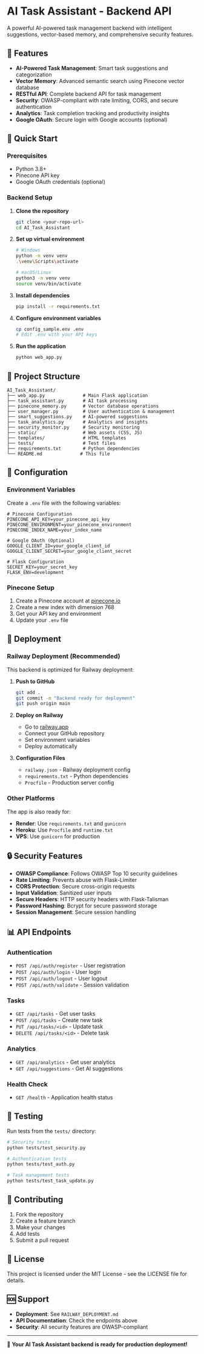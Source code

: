 # AI Task Assistant - Backend API

A powerful AI-powered task management backend with intelligent suggestions, vector-based memory, and comprehensive security features.

## 🌟 Features

- **AI-Powered Task Management**: Smart task suggestions and categorization
- **Vector Memory**: Advanced semantic search using Pinecone vector database
- **RESTful API**: Complete backend API for task management
- **Security**: OWASP-compliant with rate limiting, CORS, and secure authentication
- **Analytics**: Task completion tracking and productivity insights
- **Google OAuth**: Secure login with Google accounts (optional)

## 🚀 Quick Start

### Prerequisites
- Python 3.8+
- Pinecone API key
- Google OAuth credentials (optional)

### Backend Setup

1. **Clone the repository**
   ```bash
   git clone <your-repo-url>
   cd AI_Task_Assistant
   ```

2. **Set up virtual environment**
   ```bash
   # Windows
   python -m venv venv
   .\venv\Scripts\activate
   
   # macOS/Linux
   python3 -m venv venv
   source venv/bin/activate
   ```

3. **Install dependencies**
   ```bash
   pip install -r requirements.txt
   ```

4. **Configure environment variables**
   ```bash
   cp config_sample.env .env
   # Edit .env with your API keys
   ```

5. **Run the application**
   ```bash
   python web_app.py
   ```

## 📁 Project Structure

```
AI_Task_Assistant/
├── web_app.py              # Main Flask application
├── task_assistant.py       # AI task processing
├── pinecone_memory.py      # Vector database operations
├── user_manager.py         # User authentication & management
├── smart_suggestions.py    # AI-powered suggestions
├── task_analytics.py       # Analytics and insights
├── security_monitor.py     # Security monitoring
├── static/                 # Web assets (CSS, JS)
├── templates/              # HTML templates
├── tests/                  # Test files
├── requirements.txt        # Python dependencies
└── README.md              # This file
```

## 🔧 Configuration

### Environment Variables

Create a `.env` file with the following variables:

```env
# Pinecone Configuration
PINECONE_API_KEY=your_pinecone_api_key
PINECONE_ENVIRONMENT=your_pinecone_environment
PINECONE_INDEX_NAME=your_index_name

# Google OAuth (Optional)
GOOGLE_CLIENT_ID=your_google_client_id
GOOGLE_CLIENT_SECRET=your_google_client_secret

# Flask Configuration
SECRET_KEY=your_secret_key
FLASK_ENV=development
```

### Pinecone Setup

1. Create a Pinecone account at [pinecone.io](https://pinecone.io)
2. Create a new index with dimension 768
3. Get your API key and environment
4. Update your `.env` file

## 🚀 Deployment

### Railway Deployment (Recommended)

This backend is optimized for Railway deployment:

1. **Push to GitHub**
   ```bash
   git add .
   git commit -m "Backend ready for deployment"
   git push origin main
   ```

2. **Deploy on Railway**
   - Go to [railway.app](https://railway.app)
   - Connect your GitHub repository
   - Set environment variables
   - Deploy automatically

3. **Configuration Files**
   - `railway.json` - Railway deployment config
   - `requirements.txt` - Python dependencies
   - `Procfile` - Production server config

### Other Platforms

The app is also ready for:
- **Render**: Use `requirements.txt` and `gunicorn`
- **Heroku**: Use `Procfile` and `runtime.txt`
- **VPS**: Use `gunicorn` for production

## 🔒 Security Features

- **OWASP Compliance**: Follows OWASP Top 10 security guidelines
- **Rate Limiting**: Prevents abuse with Flask-Limiter
- **CORS Protection**: Secure cross-origin requests
- **Input Validation**: Sanitized user inputs
- **Secure Headers**: HTTP security headers with Flask-Talisman
- **Password Hashing**: Bcrypt for secure password storage
- **Session Management**: Secure session handling

## 📊 API Endpoints

### Authentication
- `POST /api/auth/register` - User registration
- `POST /api/auth/login` - User login
- `POST /api/auth/logout` - User logout
- `POST /api/auth/validate` - Session validation

### Tasks
- `GET /api/tasks` - Get user tasks
- `POST /api/tasks` - Create new task
- `PUT /api/tasks/<id>` - Update task
- `DELETE /api/tasks/<id>` - Delete task

### Analytics
- `GET /api/analytics` - Get user analytics
- `GET /api/suggestions` - Get AI suggestions

### Health Check
- `GET /health` - Application health status

## 🧪 Testing

Run tests from the `tests/` directory:

```bash
# Security tests
python tests/test_security.py

# Authentication tests
python tests/test_auth.py

# Task management tests
python tests/test_task_update.py
```

## 🤝 Contributing

1. Fork the repository
2. Create a feature branch
3. Make your changes
4. Add tests
5. Submit a pull request

## 📄 License

This project is licensed under the MIT License - see the LICENSE file for details.

## 🆘 Support

- **Deployment**: See `RAILWAY_DEPLOYMENT.md`
- **API Documentation**: Check the endpoints above
- **Security**: All security features are OWASP-compliant

---

🎉 **Your AI Task Assistant backend is ready for production deployment!** 